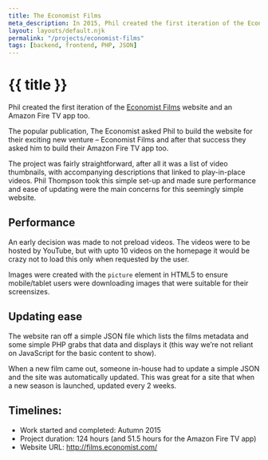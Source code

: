 ```yaml
---
title: The Economist Films
meta_description: In 2015, Phil created the first iteration of the Economist Films website and an Amazon Fire TV app too.
layout: layouts/default.njk
permalink: "/projects/economist-films"
tags: [backend, frontend, PHP, JSON]
---
```


# {{ title }}

Phil created the first iteration of the [Economist Films](https://films.economist.com) website and an Amazon Fire TV app too.

The popular publication, The Economist asked Phil to build the website for their exciting new venture – Economist Films and after that success they asked him to build their Amazon Fire TV app too.

The project was fairly straightforward, after all it was a list of video thumbnails, with accompanying descriptions that linked to play-in-place videos. Phil Thompson took this simple set-up and made sure performance and ease of updating were the main concerns for this seemingly simple website.

## Performance

An early decision was made to not preload videos. The videos were to be hosted by YouTube, but with upto 10 videos on the homepage it would be crazy not to load this only when requested by the user.

Images were created with the `picture` element in HTML5 to ensure mobile/tablet users were downloading images that were suitable for their screensizes.

## Updating ease

The website ran off a simple JSON file which lists the films metadata and some simple PHP grabs that data and displays it (this way we’re not reliant on JavaScript for the basic content to show).

When a new film came out, someone in-house had to update a simple JSON and the site was automatically updated. This was great for a site that when a new season is launched, updated every 2 weeks.

## Timelines:

- Work started and completed: Autumn 2015
- Project duration: 124 hours (and 51.5 hours for the Amazon Fire TV app)
- Website URL: http://films.economist.com/
